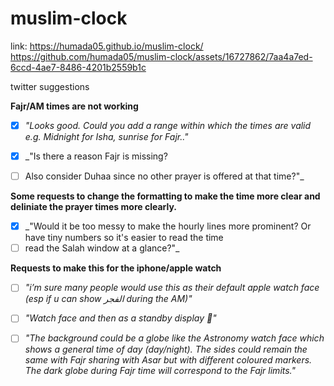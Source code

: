 # muslim-clock

link: https://humada05.github.io/muslim-clock/
https://github.com/humada05/muslim-clock/assets/16727862/7aa4a7ed-6ccd-4ae7-8486-4201b2559b1c


twitter suggestions

**Fajr/AM times are not working**

- [x] _"Looks good. Could you add a range within which the times are valid e.g. Midnight for Isha, sunrise for Fajr.."_

- [x] _"Is there a reason Fajr is missing?
- [ ] Also consider Duhaa since no other prayer is offered at that time?"_

**Some requests to change the formatting to make the time more clear and deliniate the prayer times more clearly.**
- [x] _"Would it be too messy to make the hourly lines more prominent? Or have tiny numbers so it's easier to read the time
- [ ] read the Salah window at a glance?"_

**Requests to make this for the iphone/apple watch**
- [ ] _"i’m sure many people would use this as their default apple watch face (esp if u can show الفجر during the AM)"_

- [ ] _"Watch face and then as a standby display 👀"_

- [ ] _"The background could be a globe like the Astronomy watch face which shows a general time of day (day/night). The sides could remain the same with Fajr sharing with Asar but with different coloured markers. The dark globe during Fajr time will correspond to the Fajr limits."_
